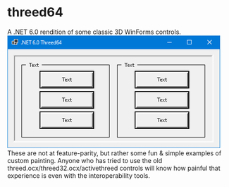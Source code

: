 # threed64
A .NET 6.0 rendition of some classic 3D WinForms controls.
![Sample](https://raw.githubusercontent.com/aauger/threed64/master/netthreed64.png)
These are not at feature-parity, but rather some fun & simple examples of custom painting. 
Anyone who has tried to use the old threed.ocx/threed32.ocx/activethreed controls will know how painful that experience is
even with the interoperability tools.
